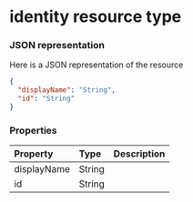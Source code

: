 # identity resource type



### JSON representation

Here is a JSON representation of the resource

```json
{
  "displayName": "String",
  "id": "String"
}

```
### Properties
| Property	   | Type	|Description|
|:---------------|:--------|:----------|
|displayName|String||
|id|String||

<!-- uuid: 89a73d17-b89b-4b41-abce-ca1b5ccca668
2015-10-09 16:05:02 UTC -->